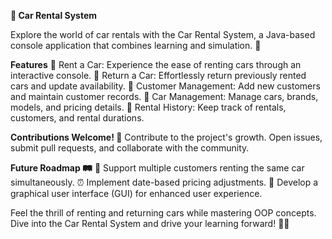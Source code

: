 **🚗 Car Rental System**

Explore the world of car rentals with the Car Rental System, a Java-based console application that combines learning and simulation. 🌟

**Features**
🚀 Rent a Car: Experience the ease of renting cars through an interactive console. 🔁 Return a Car: Effortlessly return previously rented cars and update availability. 👥 Customer Management: Add new customers and maintain customer records. 🚗 Car Management: Manage cars, brands, models, and pricing details. 📝 Rental History: Keep track of rentals, customers, and rental durations.

**Contributions Welcome! 🎉**
Contribute to the project's growth. Open issues, submit pull requests, and collaborate with the community.

**Future Roadmap 🛤️**
🤝 Support multiple customers renting the same car simultaneously. ⏰ Implement date-based pricing adjustments. 🎨 Develop a graphical user interface (GUI) for enhanced user experience.

Feel the thrill of renting and returning cars while mastering OOP concepts. Dive into the Car Rental System and drive your learning forward! 🚗💨
